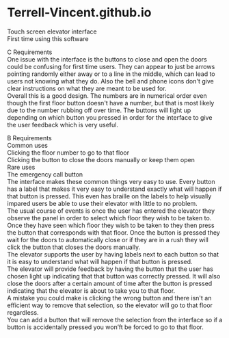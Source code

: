 # Terrell-Vincent.github.io
Touch screen elevator interface  
First time using this software  

C Requirements  
One issue with the interface is the buttons to close and open the doors could be confusing for first time users. They can appear to just be arrows pointing randomly either away or to a line in the middle, which can lead to users not knowing what they do. Also the bell and phone icons don't give clear instructions on what they are meant to be used for.  
Overall this is a good design. The numbers are in numerical order even though the first floor button doesn't have a number, but that is most likely due to the number rubbing off over time. The buttons will light up depending on which button you pressed in order for the interface to give the user feedback which is very useful.  
  
B Requirements  
Common uses  
Clicking the floor number to go to that floor  
Clicking the button to close the doors manually or keep them open  
Rare uses  
The emergency call button  
The interface makes these common things very easy to use. Every button has a label that makes it very easy to understand exactly what will happen if that button is pressed. This even has braille on the labels to help visually impared users be able to use their elevator with little to no problem.  
The usual course of events is once the user has entered the elevator they observe the panel in order to select which floor they wish to be taken to. Once they have seen which floor they wish to be taken to they then press the button that corresponds with that floor. Once the button is pressed they wait for the doors to automatically close or if they are in a rush they will click the button that closes the doors manually.  
The elevator supports the user by having labels next to each button so that it is easy to understand what will happen if that button is pressed.  
The elevator will provide feedback by having the button that the user has chosen light up indicating that that button was correctly pressed. It will also close the doors after a certain amount of time after the button is pressed indicating that the elevator is about to take you to that floor.  
A mistake you could make is clicking the wrong button and there isn't an efficient way to remove that selection, so the elevator will go to that floor regardless.  
You can add a button that will remove the selection from the interface so if a button is accidentally pressed you won’ft be forced to go to that floor.  
